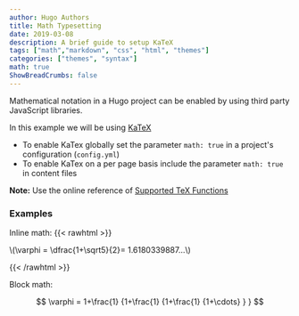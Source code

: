 ```yaml
---
author: Hugo Authors
title: Math Typesetting
date: 2019-03-08
description: A brief guide to setup KaTeX
tags: ["math","markdown", "css", "html", "themes"]
categories: ["themes", "syntax"]
math: true
ShowBreadCrumbs: false
---
```


Mathematical notation in a Hugo project can be enabled by using third party JavaScript libraries.

<!--more-->

In this example we will be using [KaTeX](https://katex.org/)

-   To enable KaTex globally set the parameter `math: true` in a project's configuration (`config.yml`)
-   To enable KaTex on a per page basis include the parameter `math: true` in content files

**Note:** Use the online reference of [Supported TeX Functions](https://katex.org/docs/supported.html)

### Examples

Inline math:
{{< rawhtml >}}

<p>
\(\varphi = \dfrac{1+\sqrt5}{2}= 1.6180339887…\)
</p>

{{< /rawhtml >}}

Block math:

$$
 \varphi = 1+\frac{1} {1+\frac{1} {1+\frac{1} {1+\cdots} } }
$$

